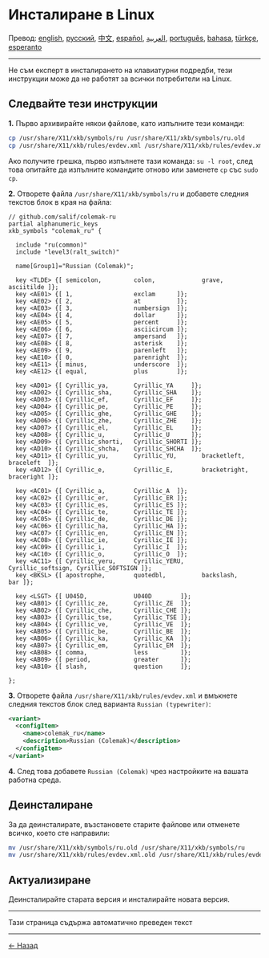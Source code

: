 # Инсталиране в Linux

Превод: [english](LINUX.md), [русский](LINUX.ru.md), [中文](LINUX.zh-CN.md), [español](LINUX.es.md), [العربية](LINUX.ar.md), [português](LINUX.pt.md), [bahasa](LINUX.id.md), [türkçe](LINUX.tr.md), [esperanto](LINUX.eo.md)

---

Не съм експерт в инсталирането на клавиатурни подредби, тези инструкции може да не работят за всички потребители на Linux.

## Следвайте тези инструкции

**1.** Първо архивирайте някои файлове, като изпълните тези команди:

```bash
cp /usr/share/X11/xkb/symbols/ru /usr/share/X11/xkb/symbols/ru.old
cp /usr/share/X11/xkb/rules/evdev.xml /usr/share/X11/xkb/rules/evdev.xml.old
```

Ако получите грешка, първо изпълнете тази команда: `su -l root`, след това опитайте да изпълните командите отново или заменете `cp` със `sudo cp`.

**2.** Отворете файла `/usr/share/X11/xkb/symbols/ru` и добавете следния текстов блок в края на файла:

```
// github.com/salif/colemak-ru
partial alphanumeric_keys
xkb_symbols "colemak_ru" {

  include "ru(common)"
  include "level3(ralt_switch)"

  name[Group1]="Russian (Colemak)";

  key <TLDE> {[ semicolon,         colon,             grave,          asciitilde ]};
  key <AE01> {[ 1,                 exclam      ]};
  key <AE02> {[ 2,                 at          ]};
  key <AE03> {[ 3,                 numbersign  ]};
  key <AE04> {[ 4,                 dollar      ]};
  key <AE05> {[ 5,                 percent     ]};
  key <AE06> {[ 6,                 asciicircum ]};
  key <AE07> {[ 7,                 ampersand   ]};
  key <AE08> {[ 8,                 asterisk    ]};
  key <AE09> {[ 9,                 parenleft   ]};
  key <AE10> {[ 0,                 parenright  ]};
  key <AE11> {[ minus,             underscore  ]};
  key <AE12> {[ equal,             plus        ]};

  key <AD01> {[ Cyrillic_ya,       Cyrillic_YA     ]};
  key <AD02> {[ Cyrillic_sha,      Cyrillic_SHA    ]};
  key <AD03> {[ Cyrillic_ef,       Cyrillic_EF     ]};
  key <AD04> {[ Cyrillic_pe,       Cyrillic_PE     ]};
  key <AD05> {[ Cyrillic_ghe,      Cyrillic_GHE    ]};
  key <AD06> {[ Cyrillic_zhe,      Cyrillic_ZHE    ]};
  key <AD07> {[ Cyrillic_el,       Cyrillic_EL     ]};
  key <AD08> {[ Cyrillic_u,        Cyrillic_U      ]};
  key <AD09> {[ Cyrillic_shorti,   Cyrillic_SHORTI ]};
  key <AD10> {[ Cyrillic_shcha,    Cyrillic_SHCHA  ]};
  key <AD11> {[ Cyrillic_yu,       Cyrillic_YU,       bracketleft,       braceleft  ]};
  key <AD12> {[ Cyrillic_e,        Cyrillic_E,        bracketright,      braceright ]};

  key <AC01> {[ Cyrillic_a,        Cyrillic_A  ]};
  key <AC02> {[ Cyrillic_er,       Cyrillic_ER ]};
  key <AC03> {[ Cyrillic_es,       Cyrillic_ES ]};
  key <AC04> {[ Cyrillic_te,       Cyrillic_TE ]};
  key <AC05> {[ Cyrillic_de,       Cyrillic_DE ]};
  key <AC06> {[ Cyrillic_ha,       Cyrillic_HA ]};
  key <AC07> {[ Cyrillic_en,       Cyrillic_EN ]};
  key <AC08> {[ Cyrillic_ie,       Cyrillic_IE ]};
  key <AC09> {[ Cyrillic_i,        Cyrillic_I  ]};
  key <AC10> {[ Cyrillic_o,        Cyrillic_O  ]};
  key <AC11> {[ Cyrillic_yeru,     Cyrillic_YERU,     Cyrillic_softsign, Cyrillic_SOFTSIGN ]};
  key <BKSL> {[ apostrophe,        quotedbl,          backslash,         bar ]};

  key <LSGT> {[ U045D,             U040D        ]};
  key <AB01> {[ Cyrillic_ze,       Cyrillic_ZE  ]};
  key <AB02> {[ Cyrillic_che,      Cyrillic_CHE ]};
  key <AB03> {[ Cyrillic_tse,      Cyrillic_TSE ]};
  key <AB04> {[ Cyrillic_ve,       Cyrillic_VE  ]};
  key <AB05> {[ Cyrillic_be,       Cyrillic_BE  ]};
  key <AB06> {[ Cyrillic_ka,       Cyrillic_KA  ]};
  key <AB07> {[ Cyrillic_em,       Cyrillic_EM  ]};
  key <AB08> {[ comma,             less         ]};
  key <AB09> {[ period,            greater      ]};
  key <AB10> {[ slash,             question     ]};

};
```

**3.** Отворете файла `/usr/share/X11/xkb/rules/evdev.xml` и вмъкнете следния текстов блок след варианта `Russian (typewriter)`:

```xml
<variant>
  <configItem>
    <name>colemak_ru</name>
    <description>Russian (Colemak)</description>
  </configItem>
</variant>
```

**4.** След това добавете `Russian (Colemak)` чрез настройките на вашата работна среда.

## Деинсталиране

За да деинсталирате, възстановете старите файлове или отменете всичко, което сте направили:

```bash
mv /usr/share/X11/xkb/symbols/ru.old /usr/share/X11/xkb/symbols/ru
mv /usr/share/X11/xkb/rules/evdev.xml.old /usr/share/X11/xkb/rules/evdev.xml
```

## Актуализиране

Деинсталирайте старата версия и инсталирайте новата версия.

---

Тази страница съдържа автоматично преведен текст

---

[← Назад](./README.bg.md)
